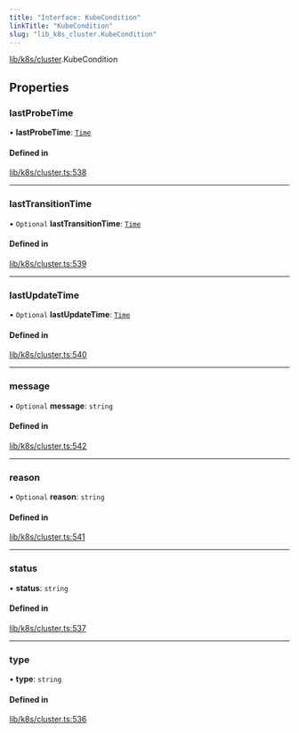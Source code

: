 ```yaml
---
title: "Interface: KubeCondition"
linkTitle: "KubeCondition"
slug: "lib_k8s_cluster.KubeCondition"
---
```


[lib/k8s/cluster](../modules/lib_k8s_cluster.md).KubeCondition

## Properties

### lastProbeTime

• **lastProbeTime**: [`Time`](../modules/lib_k8s_cluster.md#time)

#### Defined in

[lib/k8s/cluster.ts:538](https://github.com/headlamp-k8s/headlamp/blob/a8b3c4c6/frontend/src/lib/k8s/cluster.ts#L538)

___

### lastTransitionTime

• `Optional` **lastTransitionTime**: [`Time`](../modules/lib_k8s_cluster.md#time)

#### Defined in

[lib/k8s/cluster.ts:539](https://github.com/headlamp-k8s/headlamp/blob/a8b3c4c6/frontend/src/lib/k8s/cluster.ts#L539)

___

### lastUpdateTime

• `Optional` **lastUpdateTime**: [`Time`](../modules/lib_k8s_cluster.md#time)

#### Defined in

[lib/k8s/cluster.ts:540](https://github.com/headlamp-k8s/headlamp/blob/a8b3c4c6/frontend/src/lib/k8s/cluster.ts#L540)

___

### message

• `Optional` **message**: `string`

#### Defined in

[lib/k8s/cluster.ts:542](https://github.com/headlamp-k8s/headlamp/blob/a8b3c4c6/frontend/src/lib/k8s/cluster.ts#L542)

___

### reason

• `Optional` **reason**: `string`

#### Defined in

[lib/k8s/cluster.ts:541](https://github.com/headlamp-k8s/headlamp/blob/a8b3c4c6/frontend/src/lib/k8s/cluster.ts#L541)

___

### status

• **status**: `string`

#### Defined in

[lib/k8s/cluster.ts:537](https://github.com/headlamp-k8s/headlamp/blob/a8b3c4c6/frontend/src/lib/k8s/cluster.ts#L537)

___

### type

• **type**: `string`

#### Defined in

[lib/k8s/cluster.ts:536](https://github.com/headlamp-k8s/headlamp/blob/a8b3c4c6/frontend/src/lib/k8s/cluster.ts#L536)
